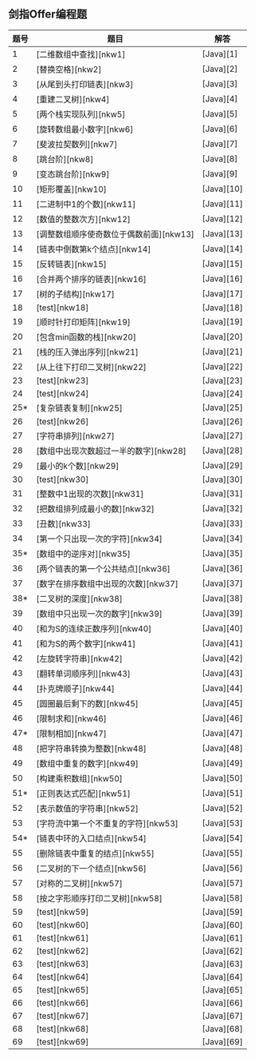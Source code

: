 ## 剑指Offer编程题

[^_^]: github链接
[1]: https://github.com/pallcard/learn-java/blob/master/src/main/java/com/wishhust/findoffer/FindInArray.java "FindInArray"
[2]: https://github.com/pallcard/learn-java/blob/master/src/main/java/com/wishhust/findoffer/ReplaceSpace.java "ReplaceSpace"
[3]: https://github.com/pallcard/learn-java/blob/master/src/main/java/com/wishhust/findoffer/PrintListFromTailToHead.java " PrintListFromTailToHead"
[4]: https://github.com/pallcard/learn-java/blob/master/src/main/java/com/wishhust/findoffer/ReConstructBinaryTree.java "ReConstructBinaryTree"
[5]: https://github.com/pallcard/learn-java/blob/master/src/main/java/com/wishhust/findoffer/QueueByStack.java "QueueByStack"
[6]: https://github.com/pallcard/learn-java/blob/master/src/main/java/com/wishhust/findoffer/MinNumberInRotateArray.java "MinNumberInRotateArray"
[7]: https://github.com/pallcard/learn-java/blob/master/src/main/java/com/wishhust/findoffer/Fibonacci.java "Fibonacci"
[8]: https://github.com/pallcard/learn-java/blob/master/src/main/java/com/wishhust/findoffer/JumpFloor.java "JumpFloor"
[9]: https://github.com/pallcard/learn-java/blob/master/src/main/java/com/wishhust/findoffer/JumpFloorII.java "JumpFloorII"
[10]: https://github.com/pallcard/learn-java/blob/master/src/main/java/com/wishhust/findoffer/RectCover.java "RectCover"
[11]: https://github.com/pallcard/learn-java/blob/master/src/main/java/com/wishhust/findoffer/NumberOf1.java "NumberOf1"
[12]: https://github.com/pallcard/learn-java/blob/master/src/main/java/com/wishhust/findoffer/Power.java "Power"
[13]: https://github.com/pallcard/learn-java/blob/master/src/main/java/com/wishhust/findoffer/ReOrderArray.java "ReOrderArray"
[14]: https://github.com/pallcard/learn-java/blob/master/src/main/java/com/wishhust/findoffer/FindKthToTail.java "FindKthToTail"
[15]: https://github.com/pallcard/learn-java/blob/master/src/main/java/com/wishhust/findoffer/ReverseList.java "ReverseList"
[16]: https://github.com/pallcard/learn-java/blob/master/src/main/java/com/wishhust/findoffer/MergeLinkedList.java "MergeLinkedList"
[17]: https://github.com/pallcard/learn-java/blob/master/src/main/java/com/wishhust/findoffer/HasSubtree.java "HasSubtree"
[18]: *
[19]: https://github.com/pallcard/learn-java/blob/master/src/main/java/com/wishhust/findoffer/PrintMatrix.java "PrintMatrix"
[20]: https://github.com/pallcard/learn-java/blob/master/src/main/java/com/wishhust/findoffer/MinStack.java "MinStack"
[21]: https://github.com/pallcard/learn-java/blob/master/src/main/java/com/wishhust/findoffer/IsPopOrder.java "IsPopOrder"
[22]: https://github.com/pallcard/learn-java/blob/master/src/main/java/com/wishhust/findoffer/PrintFromTopToBottom.java "PrintFromTopToBottom"
[23]: *
[24]: *
[25]: https://github.com/pallcard/learn-java/blob/master/src/main/java/com/wishhust/findoffer/RandomListNodeClone.java "RandomListNodeClone"
[26]: *
[27]: https://github.com/pallcard/learn-java/blob/master/src/main/java/com/wishhust/findoffer/Permutation.java "Permutation"
[28]: https://github.com/pallcard/learn-java/blob/master/src/main/java/com/wishhust/findoffer/MoreThanHalfNum.java "MoreThanHalfNum"
[29]: https://github.com/pallcard/learn-java/blob/master/src/main/java/com/wishhust/findoffer/GetLeastNumbers.java "GetLeastNumbers"
[30]: *
[31]: https://github.com/pallcard/learn-java/blob/master/src/main/java/com/wishhust/findoffer/NumberOf1Between1AndN.java "NumberOf1Between1AndN"
[32]: https://github.com/pallcard/learn-java/blob/master/src/main/java/com/wishhust/findoffer/PrintMinNumber.java "PrintMinNumber"
[33]: https://github.com/pallcard/learn-java/blob/master/src/main/java/com/wishhust/findoffer/GetUglyNumber.java "GetUglyNumber"
[34]: https://github.com/pallcard/learn-java/blob/master/src/main/java/com/wishhust/findoffer/FirstNotRepeatingChar.java "FirstNotRepeatingChar"
[35]: https://github.com/pallcard/learn-java/blob/master/src/main/java/com/wishhust/findoffer/InversePairs.java "InversePairs"
[36]: https://github.com/pallcard/learn-java/blob/master/src/main/java/com/wishhust/findoffer/FindFirstCommonNode.java "FindFirstCommonNode"
[37]: https://github.com/pallcard/learn-java/blob/master/src/main/java/com/wishhust/findoffer/GetNumberOfK.java "GetNumberOfK"
[38]: https://github.com/pallcard/learn-java/blob/master/src/main/java/com/wishhust/findoffer/TreeDepth.java "TreeDepth"
[39]: https://github.com/pallcard/learn-java/blob/master/src/main/java/com/wishhust/findoffer/FindNumsAppearOnce.java "FindNumsAppearOnce"
[40]: *
[41]: https://github.com/pallcard/learn-java/blob/master/src/main/java/com/wishhust/findoffer/FindNumbersWithSum.java "FindNumbersWithSum"
[42]: https://github.com/pallcard/learn-java/blob/master/src/main/java/com/wishhust/findoffer/LeftRotateString.java "LeftRotateString"
[43]: https://github.com/pallcard/learn-java/blob/master/src/main/java/com/wishhust/findoffer/ReverseSentence.java "ReverseSentence"
[44]: https://github.com/pallcard/learn-java/blob/master/src/main/java/com/wishhust/findoffer/IsContinuous.java "IsContinuous"
[45]: https://github.com/pallcard/learn-java/blob/master/src/main/java/com/wishhust/findoffer/LastRemaining.java "LastRemaining"
[46]: https://github.com/pallcard/learn-java/blob/master/src/main/java/com/wishhust/findoffer/RestrictSum.java "RestrictSum"
[47]: *
[48]: https://github.com/pallcard/learn-java/blob/master/src/main/java/com/wishhust/findoffer/StrToInt.java "StrToInt"
[49]: https://github.com/pallcard/learn-java/blob/master/src/main/java/com/wishhust/findoffer/DuplicateInArray.java "DuplicateInArray"
[50]: https://github.com/pallcard/learn-java/blob/master/src/main/java/com/wishhust/findoffer/MultiplyArray.java "MultiplyArray"
[51]: *
[52]: https://github.com/pallcard/learn-java/blob/master/src/main/java/com/wishhust/findoffer/IsNumeric.java "IsNumeric"
[53]: https://github.com/pallcard/learn-java/blob/master/src/main/java/com/wishhust/findoffer/StringStream.java "StringStream"
[54]: *
[55]: https://github.com/pallcard/learn-java/blob/master/src/main/java/com/wishhust/findoffer/StringStream.java "StringStream"
[56]: https://github.com/pallcard/learn-java/blob/master/src/main/java/com/wishhust/findoffer/GetNextInTree.java "GetNextInTree"
[57]: *
[58]: https://github.com/pallcard/learn-java/blob/master/src/main/java/com/wishhust/findoffer/PrintTree.java "PrintTree"



[^_^]: 牛客网链接
[nkw1]: https://www.nowcoder.com/practice/abc3fe2ce8e146608e868a70efebf62e?tpId=13&tqId=11154&tPage=1&rp=1&ru=%2Fta%2Fcoding-interviews&qru=%2Fta%2Fcoding-interviews%2Fquestion-ranking
[nkw2]: https://www.nowcoder.com/practice/4060ac7e3e404ad1a894ef3e17650423?tpId=13&tqId=11155&tPage=1&rp=1&ru=%2Fta%2Fcoding-interviews&qru=%2Fta%2Fcoding-interviews%2Fquestion-ranking
[nkw3]: https://www.nowcoder.com/practice/d0267f7f55b3412ba93bd35cfa8e8035?tpId=13&tqId=11156&tPage=1&rp=1&ru=%2Fta%2Fcoding-interviews&qru=%2Fta%2Fcoding-interviews%2Fquestion-ranking
[nkw4]: https://www.nowcoder.com/practice/8a19cbe657394eeaac2f6ea9b0f6fcf6?tpId=13&tqId=11157&tPage=1&rp=1&ru=%2Fta%2Fcoding-interviews&qru=%2Fta%2Fcoding-interviews%2Fquestion-ranking
[nkw5]: https://www.nowcoder.com/practice/54275ddae22f475981afa2244dd448c6?tpId=13&tqId=11158&tPage=1&rp=1&ru=%2Fta%2Fcoding-interviews&qru=%2Fta%2Fcoding-interviews%2Fquestion-ranking
[nkw6]: https://www.nowcoder.com/practice/9f3231a991af4f55b95579b44b7a01ba?tpId=13&tqId=11159&tPage=1&rp=1&ru=%2Fta%2Fcoding-interviews&qru=%2Fta%2Fcoding-interviews%2Fquestion-ranking
[nkw7]: https://www.nowcoder.com/practice/c6c7742f5ba7442aada113136ddea0c3?tpId=13&tqId=11160&tPage=1&rp=1&ru=%2Fta%2Fcoding-interviews&qru=%2Fta%2Fcoding-interviews%2Fquestion-ranking
[nkw8]: https://www.nowcoder.com/practice/8c82a5b80378478f9484d87d1c5f12a4?tpId=13&tqId=11161&tPage=1&rp=1&ru=%2Fta%2Fcoding-interviews&qru=%2Fta%2Fcoding-interviews%2Fquestion-ranking
[nkw9]: https://www.nowcoder.com/practice/22243d016f6b47f2a6928b4313c85387?tpId=13&tqId=11162&tPage=1&rp=1&ru=%2Fta%2Fcoding-interviews&qru=%2Fta%2Fcoding-interviews%2Fquestion-ranking
[nkw10]: https://www.nowcoder.com/practice/72a5a919508a4251859fb2cfb987a0e6?tpId=13&tqId=11163&tPage=1&rp=1&ru=%2Fta%2Fcoding-interviews&qru=%2Fta%2Fcoding-interviews%2Fquestion-ranking
[nkw11]: https://www.nowcoder.com/practice/8ee967e43c2c4ec193b040ea7fbb10b8?tpId=13&tqId=11164&tPage=1&rp=1&ru=%2Fta%2Fcoding-interviews&qru=%2Fta%2Fcoding-interviews%2Fquestion-ranking
[nkw12]: https://www.nowcoder.com/practice/1a834e5e3e1a4b7ba251417554e07c00?tpId=13&tqId=11165&tPage=1&rp=1&ru=%2Fta%2Fcoding-interviews&qru=%2Fta%2Fcoding-interviews%2Fquestion-ranking
[nkw13]: https://www.nowcoder.com/practice/beb5aa231adc45b2a5dcc5b62c93f593?tpId=13&tqId=11166&tPage=1&rp=1&ru=%2Fta%2Fcoding-interviews&qru=%2Fta%2Fcoding-interviews%2Fquestion-ranking
[nkw14]: https://www.nowcoder.com/practice/529d3ae5a407492994ad2a246518148a?tpId=13&tqId=11167&tPage=1&rp=1&ru=%2Fta%2Fcoding-interviews&qru=%2Fta%2Fcoding-interviews%2Fquestion-ranking
[nkw15]: https://www.nowcoder.com/practice/75e878df47f24fdc9dc3e400ec6058ca?tpId=13&tqId=11168&tPage=1&rp=1&ru=%2Fta%2Fcoding-interviews&qru=%2Fta%2Fcoding-interviews%2Fquestion-ranking
[nkw16]: https://www.nowcoder.com/practice/d8b6b4358f774294a89de2a6ac4d9337?tpId=13&tqId=11169&tPage=1&rp=1&ru=%2Fta%2Fcoding-interviews&qru=%2Fta%2Fcoding-interviews%2Fquestion-ranking
[nkw17]: https://www.nowcoder.com/practice/6e196c44c7004d15b1610b9afca8bd88?tpId=13&tqId=11170&tPage=1&rp=1&ru=%2Fta%2Fcoding-interviews&qru=%2Fta%2Fcoding-interviews%2Fquestion-ranking
[nkw18]: *
[nkw19]: https://www.nowcoder.com/practice/9b4c81a02cd34f76be2659fa0d54342a?tpId=13&tqId=11172&tPage=1&rp=1&ru=%2Fta%2Fcoding-interviews&qru=%2Fta%2Fcoding-interviews%2Fquestion-ranking
[nkw20]: https://www.nowcoder.com/practice/4c776177d2c04c2494f2555c9fcc1e49?tpId=13&tqId=11173&tPage=1&rp=1&ru=%2Fta%2Fcoding-interviews&qru=%2Fta%2Fcoding-interviews%2Fquestion-ranking
[nkw21]: https://www.nowcoder.com/practice/d77d11405cc7470d82554cb392585106?tpId=13&tqId=11174&tPage=2&rp=1&ru=%2Fta%2Fcoding-interviews&qru=%2Fta%2Fcoding-interviews%2Fquestion-ranking
[nkw22]: https://www.nowcoder.com/practice/7fe2212963db4790b57431d9ed259701?tpId=13&tqId=11175&tPage=2&rp=1&ru=%2Fta%2Fcoding-interviews&qru=%2Fta%2Fcoding-interviews%2Fquestion-ranking
[nkw23]: *
[nkw24]: *
[nkw25]: https://www.nowcoder.com/practice/f836b2c43afc4b35ad6adc41ec941dba?tpId=13&tqId=11178&tPage=2&rp=1&ru=%2Fta%2Fcoding-interviews&qru=%2Fta%2Fcoding-interviews%2Fquestion-ranking
[nkw26]: *
[nkw27]: https://www.nowcoder.com/practice/fe6b651b66ae47d7acce78ffdd9a96c7?tpId=13&tqId=11180&tPage=2&rp=1&ru=%2Fta%2Fcoding-interviews&qru=%2Fta%2Fcoding-interviews%2Fquestion-ranking
[nkw28]: https://www.nowcoder.com/practice/e8a1b01a2df14cb2b228b30ee6a92163?tpId=13&tqId=11181&tPage=2&rp=1&ru=%2Fta%2Fcoding-interviews&qru=%2Fta%2Fcoding-interviews%2Fquestion-ranking
[nkw29]: https://www.nowcoder.com/practice/6a296eb82cf844ca8539b57c23e6e9bf?tpId=13&tqId=11182&tPage=2&rp=1&ru=%2Fta%2Fcoding-interviews&qru=%2Fta%2Fcoding-interviews%2Fquestion-ranking
[nkw30]: *
[nkw31]: https://www.nowcoder.com/practice/bd7f978302044eee894445e244c7eee6?tpId=13&tqId=11184&tPage=2&rp=1&ru=%2Fta%2Fcoding-interviews&qru=%2Fta%2Fcoding-interviews%2Fquestion-ranking
[nkw32]: https://www.nowcoder.com/practice/8fecd3f8ba334add803bf2a06af1b993?tpId=13&tqId=11185&tPage=2&rp=1&ru=%2Fta%2Fcoding-interviews&qru=%2Fta%2Fcoding-interviews%2Fquestion-ranking
[nkw33]: https://www.nowcoder.com/practice/6aa9e04fc3794f68acf8778237ba065b?tpId=13&tqId=11186&tPage=2&rp=1&ru=%2Fta%2Fcoding-interviews&qru=%2Fta%2Fcoding-interviews%2Fquestion-ranking
[nkw34]: https://www.nowcoder.com/practice/1c82e8cf713b4bbeb2a5b31cf5b0417c?tpId=13&tqId=11187&tPage=2&rp=1&ru=%2Fta%2Fcoding-interviews&qru=%2Fta%2Fcoding-interviews%2Fquestion-ranking
[nkw35]: https://www.nowcoder.com/practice/96bd6684e04a44eb80e6a68efc0ec6c5?tpId=13&tqId=11188&tPage=2&rp=1&ru=%2Fta%2Fcoding-interviews&qru=%2Fta%2Fcoding-interviews%2Fquestion-ranking
[nkw36]: https://www.nowcoder.com/practice/6ab1d9a29e88450685099d45c9e31e46?tpId=13&tqId=11189&tPage=2&rp=1&ru=%2Fta%2Fcoding-interviews&qru=%2Fta%2Fcoding-interviews%2Fquestion-ranking
[nkw37]: https://www.nowcoder.com/practice/70610bf967994b22bb1c26f9ae901fa2?tpId=13&tqId=11190&tPage=2&rp=1&ru=%2Fta%2Fcoding-interviews&qru=%2Fta%2Fcoding-interviews%2Fquestion-ranking
[nkw38]: https://www.nowcoder.com/practice/435fb86331474282a3499955f0a41e8b?tpId=13&tqId=11191&tPage=2&rp=1&ru=%2Fta%2Fcoding-interviews&qru=%2Fta%2Fcoding-interviews%2Fquestion-ranking
[nkw39]: https://www.nowcoder.com/practice/e02fdb54d7524710a7d664d082bb7811?tpId=13&tqId=11193&tPage=2&rp=1&ru=%2Fta%2Fcoding-interviews&qru=%2Fta%2Fcoding-interviews%2Fquestion-ranking
[nkw40]: https://www.nowcoder.com/practice/c451a3fd84b64cb19485dad758a55ebe?tpId=13&tqId=11194&tPage=3&rp=1&ru=%2Fta%2Fcoding-interviews&qru=%2Fta%2Fcoding-interviews%2Fquestion-ranking
[nkw41]: https://www.nowcoder.com/practice/390da4f7a00f44bea7c2f3d19491311b?tpId=13&tqId=11195&tPage=3&rp=1&ru=%2Fta%2Fcoding-interviews&qru=%2Fta%2Fcoding-interviews%2Fquestion-ranking
[nkw42]: https://www.nowcoder.com/practice/12d959b108cb42b1ab72cef4d36af5ec?tpId=13&tqId=11196&tPage=3&rp=1&ru=%2Fta%2Fcoding-interviews&qru=%2Fta%2Fcoding-interviews%2Fquestion-ranking
[nkw43]: https://www.nowcoder.com/practice/3194a4f4cf814f63919d0790578d51f3?tpId=13&tqId=11197&tPage=3&rp=1&ru=%2Fta%2Fcoding-interviews&qru=%2Fta%2Fcoding-interviews%2Fquestion-ranking
[nkw44]: https://www.nowcoder.com/practice/762836f4d43d43ca9deb273b3de8e1f4?tpId=13&tqId=11198&tPage=3&rp=1&ru=%2Fta%2Fcoding-interviews&qru=%2Fta%2Fcoding-interviews%2Fquestion-ranking
[nkw45]: https://www.nowcoder.com/practice/f78a359491e64a50bce2d89cff857eb6?tpId=13&tqId=11199&tPage=3&rp=1&ru=%2Fta%2Fcoding-interviews&qru=%2Fta%2Fcoding-interviews%2Fquestion-ranking
[nkw46]: https://www.nowcoder.com/practice/7a0da8fc483247ff8800059e12d7caf1?tpId=13&tqId=11200&tPage=3&rp=1&ru=%2Fta%2Fcoding-interviews&qru=%2Fta%2Fcoding-interviews%2Fquestion-ranking
[nkw47]: https://www.nowcoder.com/practice/59ac416b4b944300b617d4f7f111b215?tpId=13&tqId=11201&tPage=3&rp=1&ru=%2Fta%2Fcoding-interviews&qru=%2Fta%2Fcoding-interviews%2Fquestion-ranking
[nkw48]: https://www.nowcoder.com/practice/1277c681251b4372bdef344468e4f26e?tpId=13&tqId=11202&tPage=3&rp=1&ru=%2Fta%2Fcoding-interviews&qru=%2Fta%2Fcoding-interviews%2Fquestion-ranking
[nkw49]: https://www.nowcoder.com/practice/623a5ac0ea5b4e5f95552655361ae0a8?tpId=13&tqId=11203&tPage=3&rp=1&ru=%2Fta%2Fcoding-interviews&qru=%2Fta%2Fcoding-interviews%2Fquestion-ranking
[nkw50]: https://www.nowcoder.com/practice/94a4d381a68b47b7a8bed86f2975db46?tpId=13&tqId=11204&tPage=3&rp=3&ru=%2Fta%2Fcoding-interviews&qru=%2Fta%2Fcoding-interviews%2Fquestion-ranking
[nkw51]: https://www.nowcoder.com/practice/45327ae22b7b413ea21df13ee7d6429c?tpId=13&tqId=11205&tPage=3&rp=3&ru=%2Fta%2Fcoding-interviews&qru=%2Fta%2Fcoding-interviews%2Fquestion-ranking
[nkw52]: https://www.nowcoder.com/practice/6f8c901d091949a5837e24bb82a731f2?tpId=13&tqId=11206&tPage=3&rp=1&ru=%2Fta%2Fcoding-interviews&qru=%2Fta%2Fcoding-interviews%2Fquestion-ranking
[nkw53]: https://www.nowcoder.com/practice/00de97733b8e4f97a3fb5c680ee10720?tpId=13&tqId=11207&tPage=3&rp=1&ru=%2Fta%2Fcoding-interviews&qru=%2Fta%2Fcoding-interviews%2Fquestion-ranking
[nkw54]: https://www.nowcoder.com/practice/253d2c59ec3e4bc68da16833f79a38e4?tpId=13&tqId=11208&tPage=3&rp=1&ru=%2Fta%2Fcoding-interviews&qru=%2Fta%2Fcoding-interviews%2Fquestion-ranking
[nkw55]: https://www.nowcoder.com/practice/fc533c45b73a41b0b44ccba763f866ef?tpId=13&tqId=11209&tPage=3&rp=1&ru=%2Fta%2Fcoding-interviews&qru=%2Fta%2Fcoding-interviews%2Fquestion-ranking
[nkw56]: https://www.nowcoder.com/practice/9023a0c988684a53960365b889ceaf5e?tpId=13&tqId=11210&tPage=3&rp=1&ru=%2Fta%2Fcoding-interviews&qru=%2Fta%2Fcoding-interviews%2Fquestion-ranking
[nkw57]: https://www.nowcoder.com/practice/ff05d44dfdb04e1d83bdbdab320efbcb?tpId=13&tqId=11211&tPage=3&rp=1&ru=%2Fta%2Fcoding-interviews&qru=%2Fta%2Fcoding-interviews%2Fquestion-ranking
[nkw58]: https://www.nowcoder.com/practice/91b69814117f4e8097390d107d2efbe0?tpId=13&tqId=11212&tPage=3&rp=1&ru=%2Fta%2Fcoding-interviews&qru=%2Fta%2Fcoding-interviews%2Fquestion-ranking
[nkw59]: *
[nkw60]: *
[nkw61]: *
[nkw62]: *
[nkw63]: *
[nkw64]: *
[nkw65]: *
[nkw66]: *
[nkw67]: *
[nkw68]: *
[nkw69]: *


|题号|题目|解答
|-|-|-
| 1 | [二维数组中查找][nkw1] | [Java][1]
| 2 | [替换空格][nkw2] | [Java][2]
| 3 | [从尾到头打印链表][nkw3] | [Java][3]
| 4 | [重建二叉树][nkw4] | [Java][4]
| 5 | [两个栈实现队列][nkw5] | [Java][5]
| 6 | [旋转数组最小数字][nkw6] | [Java][6]
| 7 | [斐波拉契数列][nkw7] | [Java][7]
| 8 | [跳台阶][nkw8] | [Java][8]
| 9 | [变态跳台阶][nkw9] | [Java][9]
| 10 | [矩形覆盖][nkw10] | [Java][10]
| 11 | [二进制中1的个数][nkw11] | [Java][11]
| 12 | [数值的整数次方][nkw12] | [Java][12]
| 13 | [调整数组顺序使奇数位于偶数前面][nkw13] | [Java][13]
| 14 | [链表中倒数第k个结点][nkw14] | [Java][14]
| 15 | [反转链表][nkw15] | [Java][15]
| 16 | [合并两个排序的链表][nkw16] | [Java][16]
| 17 | [树的子结构][nkw17] | [Java][17]
| 18 | [test][nkw18] | [Java][18]
| 19 | [顺时针打印矩阵][nkw19] | [Java][19]
| 20 | [包含min函数的栈][nkw20] | [Java][20]
| 21 | [栈的压入弹出序列][nkw21] | [Java][21]
| 22 | [从上往下打印二叉树][nkw22] | [Java][22]
| 23 | [test][nkw23] | [Java][23]
| 24 | [test][nkw24] | [Java][24]
| 25* | [复杂链表复制][nkw25] | [Java][25]
| 26 | [test][nkw26] | [Java][26]
| 27 | [字符串排列][nkw27] | [Java][27]
| 28 | [数组中出现次数超过一半的数字][nkw28] | [Java][28]
| 29 | [最小的k个数][nkw29] | [Java][29]
| 30 | [test][nkw30] | [Java][30]
| 31 | [整数中1出现的次数][nkw31] | [Java][31]
| 32 | [把数组排列成最小的数][nkw32] | [Java][32]
| 33 | [丑数][nkw33] | [Java][33]
| 34 | [第一个只出现一次的字符][nkw34] | [Java][34]
| 35* | [数组中的逆序对][nkw35] | [Java][35]
| 36 | [两个链表的第一个公共结点][nkw36] | [Java][36]
| 37 | [数字在排序数组中出现的次数][nkw37] | [Java][37]
| 38* | [二叉树的深度][nkw38] | [Java][38]
| 39 | [数组中只出现一次的数字][nkw39] | [Java][39]
| 40 | [和为S的连续正数序列][nkw40] | [Java][40]
| 41 | [和为S的两个数字][nkw41] | [Java][41]
| 42 | [左旋转字符串][nkw42] | [Java][42]
| 43 | [翻转单词顺序列][nkw43] | [Java][43]
| 44 | [扑克牌顺子][nkw44] | [Java][44]
| 45 | [圆圈最后剩下的数][nkw45] | [Java][45]
| 46 | [限制求和][nkw46] | [Java][46]
| 47* | [限制相加][nkw47] | [Java][47]
| 48 | [把字符串转换为整数][nkw48] | [Java][48]
| 49 | [数组中重复的数字][nkw49] | [Java][49]
| 50 | [构建乘积数组][nkw50] | [Java][50]
| 51* | [正则表达式匹配][nkw51] | [Java][51]
| 52 | [表示数值的字符串][nkw52] | [Java][52]
| 53 | [字符流中第一个不重复的字符][nkw53] | [Java][53]
| 54* | [链表中环的入口结点][nkw54] | [Java][54]
| 55 | [删除链表中重复的结点][nkw55] | [Java][55]
| 56 | [二叉树的下一个结点][nkw56] | [Java][56]
| 57 | [对称的二叉树][nkw57] | [Java][57]
| 58 | [按之字形顺序打印二叉树][nkw58] | [Java][58]
| 59 | [test][nkw59] | [Java][59]
| 60 | [test][nkw60] | [Java][60]
| 61 | [test][nkw61] | [Java][61]
| 62 | [test][nkw62] | [Java][62]
| 63 | [test][nkw63] | [Java][63]
| 64 | [test][nkw64] | [Java][64]
| 65 | [test][nkw65] | [Java][65]
| 66 | [test][nkw66] | [Java][66]
| 67 | [test][nkw67] | [Java][67]
| 68 | [test][nkw68] | [Java][68]
| 69 | [test][nkw69] | [Java][69]
